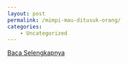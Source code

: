 ```yaml
---
layout: post
permalink: /mimpi-mau-ditusuk-orang/
categories:
    - Uncategorized
---
```


[Baca Selengkapnya](/07)